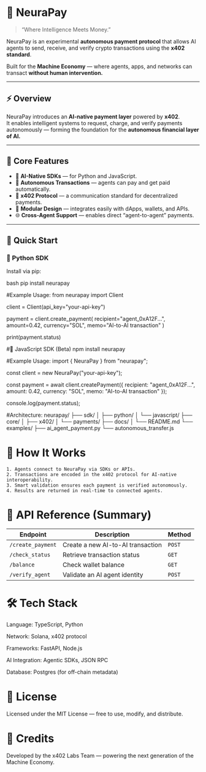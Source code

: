 # 🧠 NeuraPay

> “Where Intelligence Meets Money.”

NeuraPay is an experimental **autonomous payment protocol** that allows AI agents to send, receive, and verify crypto transactions using the **x402 standard**.

Built for the **Machine Economy** — where agents, apps, and networks can transact **without human intervention.**

---

## ⚡ Overview

NeuraPay introduces an **AI-native payment layer** powered by **x402**.  
It enables intelligent systems to request, charge, and verify payments autonomously — forming the foundation for the **autonomous financial layer of AI.**

---

## 💎 Core Features

- 🧠 **AI-Native SDKs** — for Python and JavaScript.  
- 🤖 **Autonomous Transactions** — agents can pay and get paid automatically.  
- 🔗 **x402 Protocol** — a communication standard for decentralized payments.  
- 🧩 **Modular Design** — integrates easily with dApps, wallets, and APIs.  
- 🌐 **Cross-Agent Support** — enables direct “agent-to-agent” payments.  

---

## 🚀 Quick Start

### 🐍 Python SDK

Install via pip:

bash
pip install neurapay

#Example Usage:
from neurapay import Client

client = Client(api_key="your-api-key")

payment = client.create_payment(
    recipient="agent_0xA12F...",
    amount=0.42,
    currency="SOL",
    memo="AI-to-AI transaction"
)

print(payment.status)

#🧩 JavaScript SDK (Beta)
npm install neurapay

#Example Usage:
import { NeuraPay } from "neurapay";

const client = new NeuraPay("your-api-key");

const payment = await client.createPayment({
  recipient: "agent_0xA12F...",
  amount: 0.42,
  currency: "SOL",
  memo: "AI-to-AI transaction"
});

console.log(payment.status);

#Architecture:
neurapay/
├── sdk/
│   ├── python/
│   └── javascript/
├── core/
│   ├── x402/
│   └── payments/
├── docs/
│   └── README.md
└── examples/
    ├── ai_agent_payment.py
    └── autonomous_transfer.js

# 🧠 How It Works
    1. Agents connect to NeuraPay via SDKs or APIs.
    2. Transactions are encoded in the x402 protocol for AI-native interoperability.
    3. Smart validation ensures each payment is verified autonomously.
    4. Results are returned in real-time to connected agents.

# 🧩 API Reference (Summary)

| Endpoint          | Description                       | Method |
| ----------------- | --------------------------------- | ------ |
| `/create_payment` | Create a new AI-to-AI transaction | `POST` |
| `/check_status`   | Retrieve transaction status       | `GET`  |
| `/balance`        | Check wallet balance              | `GET`  |
| `/verify_agent`   | Validate an AI agent identity     | `POST` |

# 🛠 Tech Stack

Language: TypeScript, Python

Network: Solana, x402 protocol

Frameworks: FastAPI, Node.js

AI Integration: Agentic SDKs, JSON RPC

Database: Postgres (for off-chain metadata)

# 🔐 License

Licensed under the MIT License — free to use, modify, and distribute.

# 💜 Credits
Developed by the x402 Labs Team — powering the next generation of the Machine Economy.



